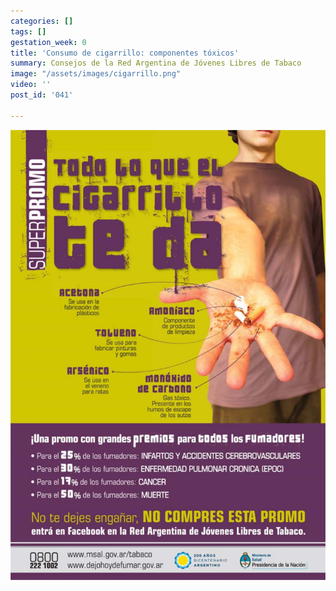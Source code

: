 ```yaml
---
categories: []
tags: []
gestation_week: 0
title: 'Consumo de cigarrillo: componentes tóxicos'
summary: Consejos de la Red Argentina de Jóvenes Libres de Tabaco
image: "/assets/images/cigarrillo.png"
video: ''
post_id: '041'

---
```

![](/assets/images/cigarrillo.png)